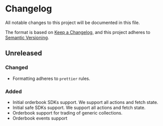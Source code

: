 # Changelog

All notable changes to this project will be documented in this file.

The format is based on [Keep a
Changelog](https://keepachangelog.com/en/1.0.0/), and this project adheres to
[Semantic Versioning](https://semver.org/spec/v2.0.0.html).

## Unreleased

### Changed

- Formatting adheres to `prettier` rules.

### Added

- Initial orderbook SDKs support. We support all actions and fetch state.
- Initial safe SDKs support. We support all actions and fetch state.
- Orderbook support for trading of generic collections.
- Orderbook events support
